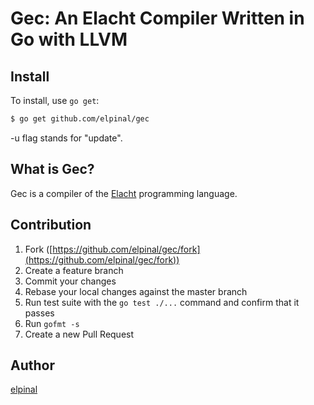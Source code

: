 # Gec: An Elacht Compiler Written in Go with LLVM

## Install

To install, use `go get`:

```bash
$ go get github.com/elpinal/gec
```

-u flag stands for "update".

## What is Gec?

Gec is a compiler of the [Elacht](https://github.com/elpinal/elacht)
programming language.

## Contribution

1. Fork ([https://github.com/elpinal/gec/fork](https://github.com/elpinal/gec/fork))
1. Create a feature branch
1. Commit your changes
1. Rebase your local changes against the master branch
1. Run test suite with the `go test ./...` command and confirm that it passes
1. Run `gofmt -s`
1. Create a new Pull Request

## Author

[elpinal](https://github.com/elpinal)
